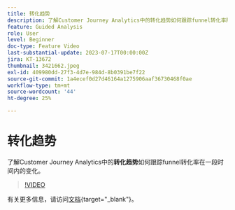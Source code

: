```yaml
---
title: 转化趋势
description: 了解Customer Journey Analytics中的转化趋势如何跟踪funnel转化率随时间的变化。
feature: Guided Analysis
role: User
level: Beginner
doc-type: Feature Video
last-substantial-update: 2023-07-17T00:00:00Z
jira: KT-13672
thumbnail: 3421662.jpeg
exl-id: 409980dd-27f3-4d7e-984d-8b0391be7f22
source-git-commit: 1a4ecef0d27d46164a1275906aaf36730468f0ae
workflow-type: tm+mt
source-wordcount: '44'
ht-degree: 25%

---
```


# 转化趋势

了解Customer Journey Analytics中的&#x200B;**转化趋势**&#x200B;如何跟踪funnel转化率在一段时间内的变化。

>[!VIDEO](https://video.tv.adobe.com/v/3421662/?learn=on)

有关更多信息，请访问[文档](https://experienceleague.adobe.com/docs/analytics-platform/using/guided-analysis/funnel/conversion-trends.html){target="_blank"}。
